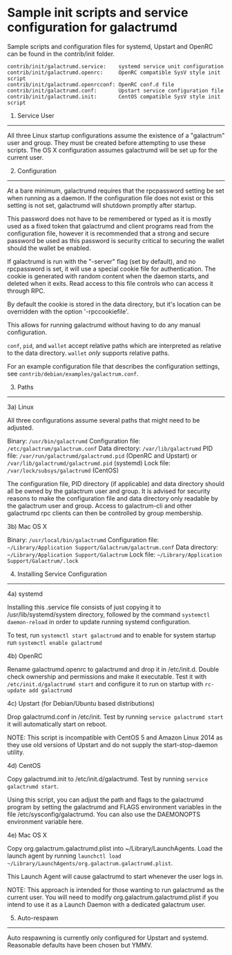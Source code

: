 Sample init scripts and service configuration for galactrumd
==========================================================

Sample scripts and configuration files for systemd, Upstart and OpenRC
can be found in the contrib/init folder.

    contrib/init/galactrumd.service:    systemd service unit configuration
    contrib/init/galactrumd.openrc:     OpenRC compatible SysV style init script
    contrib/init/galactrumd.openrcconf: OpenRC conf.d file
    contrib/init/galactrumd.conf:       Upstart service configuration file
    contrib/init/galactrumd.init:       CentOS compatible SysV style init script

1. Service User
---------------------------------

All three Linux startup configurations assume the existence of a "galactrum" user
and group.  They must be created before attempting to use these scripts.
The OS X configuration assumes galactrumd will be set up for the current user.

2. Configuration
---------------------------------

At a bare minimum, galactrumd requires that the rpcpassword setting be set
when running as a daemon.  If the configuration file does not exist or this
setting is not set, galactrumd will shutdown promptly after startup.

This password does not have to be remembered or typed as it is mostly used
as a fixed token that galactrumd and client programs read from the configuration
file, however it is recommended that a strong and secure password be used
as this password is security critical to securing the wallet should the
wallet be enabled.

If galactrumd is run with the "-server" flag (set by default), and no rpcpassword is set,
it will use a special cookie file for authentication. The cookie is generated with random
content when the daemon starts, and deleted when it exits. Read access to this file
controls who can access it through RPC.

By default the cookie is stored in the data directory, but it's location can be overridden
with the option '-rpccookiefile'.

This allows for running galactrumd without having to do any manual configuration.

`conf`, `pid`, and `wallet` accept relative paths which are interpreted as
relative to the data directory. `wallet` *only* supports relative paths.

For an example configuration file that describes the configuration settings,
see `contrib/debian/examples/galactrum.conf`.

3. Paths
---------------------------------

3a) Linux

All three configurations assume several paths that might need to be adjusted.

Binary:              `/usr/bin/galactrumd`
Configuration file:  `/etc/galactrum/galactrum.conf`
Data directory:      `/var/lib/galactrumd`
PID file:            `/var/run/galactrumd/galactrumd.pid` (OpenRC and Upstart) or `/var/lib/galactrumd/galactrumd.pid` (systemd)
Lock file:           `/var/lock/subsys/galactrumd` (CentOS)

The configuration file, PID directory (if applicable) and data directory
should all be owned by the galactrum user and group.  It is advised for security
reasons to make the configuration file and data directory only readable by the
galactrum user and group.  Access to galactrum-cli and other galactrumd rpc clients
can then be controlled by group membership.

3b) Mac OS X

Binary:              `/usr/local/bin/galactrumd`
Configuration file:  `~/Library/Application Support/Galactrum/galactrum.conf`
Data directory:      `~/Library/Application Support/Galactrum`
Lock file:           `~/Library/Application Support/Galactrum/.lock`

4. Installing Service Configuration
-----------------------------------

4a) systemd

Installing this .service file consists of just copying it to
/usr/lib/systemd/system directory, followed by the command
`systemctl daemon-reload` in order to update running systemd configuration.

To test, run `systemctl start galactrumd` and to enable for system startup run
`systemctl enable galactrumd`

4b) OpenRC

Rename galactrumd.openrc to galactrumd and drop it in /etc/init.d.  Double
check ownership and permissions and make it executable.  Test it with
`/etc/init.d/galactrumd start` and configure it to run on startup with
`rc-update add galactrumd`

4c) Upstart (for Debian/Ubuntu based distributions)

Drop galactrumd.conf in /etc/init.  Test by running `service galactrumd start`
it will automatically start on reboot.

NOTE: This script is incompatible with CentOS 5 and Amazon Linux 2014 as they
use old versions of Upstart and do not supply the start-stop-daemon utility.

4d) CentOS

Copy galactrumd.init to /etc/init.d/galactrumd. Test by running `service galactrumd start`.

Using this script, you can adjust the path and flags to the galactrumd program by
setting the galactrumd and FLAGS environment variables in the file
/etc/sysconfig/galactrumd. You can also use the DAEMONOPTS environment variable here.

4e) Mac OS X

Copy org.galactrum.galactrumd.plist into ~/Library/LaunchAgents. Load the launch agent by
running `launchctl load ~/Library/LaunchAgents/org.galactrum.galactrumd.plist`.

This Launch Agent will cause galactrumd to start whenever the user logs in.

NOTE: This approach is intended for those wanting to run galactrumd as the current user.
You will need to modify org.galactrum.galactrumd.plist if you intend to use it as a
Launch Daemon with a dedicated galactrum user.

5. Auto-respawn
-----------------------------------

Auto respawning is currently only configured for Upstart and systemd.
Reasonable defaults have been chosen but YMMV.
